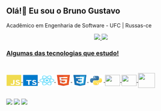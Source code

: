  ## Olá!👋 Eu sou o Bruno Gustavo
 Acadêmico em Engenharia de Software - UFC | Russas-ce
<div align="center">
  <a href="https://github.com/brunoguns17">
  <img height="180em" src="https://github-readme-stats.vercel.app/api?username=brunoguns17&show_icons=true&theme=tokyonight&include_all_commits=true&count_private=true"/>
  <img height="180em" src="https://github-readme-stats.vercel.app/api/top-langs/?username=brunoguns17&layout=compact&langs_count=7&theme=tokyonight"/>
</div>
 <h3> Algumas das tecnologias que estudo! <h3/>
 
<div style="display: inline_block"><br>
  <img align="center" " height="30" width="40" src="https://raw.githubusercontent.com/devicons/devicon/master/icons/javascript/javascript-plain.svg">
  <img align="center" " height="30" width="40" src="https://raw.githubusercontent.com/devicons/devicon/master/icons/typescript/typescript-plain.svg">
  <img align="center" " height="30" width="40" src="https://raw.githubusercontent.com/devicons/devicon/master/icons/react/react-original.svg">
  <img align="center" " height="30" width="40" src="https://raw.githubusercontent.com/devicons/devicon/master/icons/html5/html5-original.svg">
  <img align="center" " height="30" width="40" src="https://raw.githubusercontent.com/devicons/devicon/master/icons/css3/css3-original.svg">
  <img align="center" " height="30" width="40" src="https://raw.githubusercontent.com/devicons/devicon/master/icons/python/python-original.svg">
  <img align="center" " height="30" width="40" src="https://cdn.jsdelivr.net/gh/devicons/devicon/icons/flutter/flutter-original.svg">
  <img align="center" " height="30" width="40" src="https://cdn.jsdelivr.net/gh/devicons/devicon/icons/nodejs/nodejs-original.svg">
  <img align="center" " height="40" width="45" src="https://cdn.jsdelivr.net/gh/devicons/devicon/icons/java/java-original.svg" >
         
            
           
          
</div>
  
  ##
 
<div> 
  <a href="https://www.youtube.com/channel/UCk6mKWNocam2_QR5oQ7AxHA" target="_blank"><img src="https://img.shields.io/badge/YouTube-FF0000?style=for-the-badge&logo=youtube&logoColor=white" target="_blank"></a>  <a href="https://www.instagram.com/brunoguns17/" target="_blank"><img src="https://img.shields.io/badge/-Instagram-%23E4405F?style=for-the-badge&logo=instagram&logoColor=white" target="_blank"></a>    <a href="https://www.linkedin.com/in/bruno-gustavo-7b656a1b4/" target="_blank"><img src="https://img.shields.io/badge/-LinkedIn-%230077B5?style=for-the-badge&logo=linkedin&logoColor=white" target="_blank"></a> 


 
 
</div>
